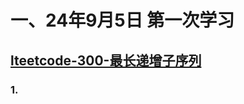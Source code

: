 # 一、24年9月5日 第一次学习
## [lteetcode-300-最长递增子序列](https://leetcode.cn/problems/longest-increasing-subsequence/description/)

### 1.



